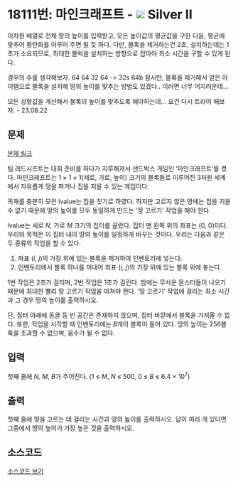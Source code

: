 # 18111번: 마인크래프트 - <img src="https://static.solved.ac/tier_small/9.svg" style="height:20px" /> Silver II

<!-- performance -->

<!-- 문제 제출 후 깃허브에 푸시를 했을 때 제출한 코드의 성능이 입력될 공간입니다.-->

이차원 배열로 전체 땅의 높이를 입력받고, 모든 높이값의 평균값을 구한 다음, 평균에 맞추어 평탄화를 이루어 주면 될 듯 하다.
다만, 블록을 제거하는건 2초, 설치하는데는 1초가 소요되므로, 최대한 블럭을 설치하는 방향으로 잡아야 최소 시간을 구할 수 있게 된다.

경우의 수를 생각해보자.
64 64
32 64
-> 32s  64b
잠시만, 블록을 제거해서 얻은 아이템으로 블록을 설치해 땅의 높이를 맞추는 방법도 있겠다..
이러면 너무 어지러운데...

모든 상황값을 계산해서 블록의 높이를 맞추도록 해야하는데... 요건 다시 트라이 해보자. - 23.08.22

<!-- end -->

## 문제

[문제 링크](https://boj.kr/18111)


<p>팀 레드시프트는&nbsp;대회 준비를 하다가 지루해져서 샌드박스 게임인 ‘마인크래프트’를 켰다. 마인크래프트는 1 ×&nbsp;1 ×&nbsp;1(세로, 가로, 높이) 크기의 블록들로 이루어진 3차원 세계에서 자유롭게 땅을 파거나 집을 지을 수 있는 게임이다.</p>

<p>목재를 충분히 모은 lvalue는 집을 짓기로 하였다. 하지만 고르지 않은 땅에는 집을 지을 수 없기 때문에 땅의 높이를 모두 동일하게 만드는 ‘땅 고르기’&nbsp;작업을 해야 한다.</p>

<p>lvalue는 세로 <em>N</em>, 가로 <em>M</em> 크기의 집터를 골랐다. 집터 맨 왼쪽 위의 좌표는 (0, 0)이다. 우리의 목적은 이 집터 내의 땅의 높이를 일정하게 바꾸는 것이다. 우리는 다음과 같은 두 종류의 작업을 할 수 있다.</p>

<ol>
<li>좌표 (<em>i</em>, <em>j</em>)의 가장 위에 있는 블록을 제거하여 인벤토리에 넣는다.</li>
<li>인벤토리에서 블록 하나를 꺼내어 좌표 (<em>i</em>, <em>j</em>)의 가장 위에 있는 블록 위에 놓는다.</li>
</ol>

<p>1번 작업은 2초가 걸리며, 2번 작업은 1초가 걸린다. 밤에는 무서운 몬스터들이 나오기 때문에 최대한 빨리 땅 고르기 작업을 마쳐야 한다. ‘땅 고르기’&nbsp;작업에 걸리는 최소 시간과 그 경우 땅의 높이를 출력하시오.</p>

<p>단, 집터 아래에 동굴 등 빈 공간은 존재하지 않으며, 집터 바깥에서 블록을 가져올 수 없다. 또한, 작업을 시작할 때 인벤토리에는 <em>B</em>개의 블록이 들어 있다. 땅의 높이는 256블록을 초과할 수 없으며, 음수가 될 수 없다.</p>



## 입력

첫째 줄에 <i>N, M</i>, <em>B</em>가 주어진다. (1&nbsp;≤&nbsp;<em>M</em>, <em>N</em> ≤ 500, 0 ≤&nbsp;<em>B</em> ≤&nbsp;6.4 × 10<sup>7</sup>)

## 출력

첫째 줄에 땅을 고르는 데 걸리는 시간과 땅의 높이를 출력하시오. 답이 여러 개 있다면 그중에서 땅의 높이가 가장 높은 것을 출력하시오.

## 소스코드

[소스코드 보기](마인크래프트.py)